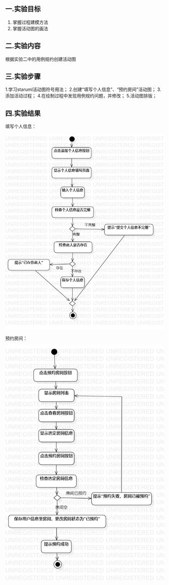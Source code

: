 ## 一.实验目标

1. 掌握过程建模方法
2. 掌握活动图的画法

## 二.实验内容

根据实验二中的用例规约创建活动图

## 三.实验步骤
1.学习staruml活动图符号用法；
2.创建“填写个人信息”、“预约房间”活动图；
3.添加活动过程；
4.在绘制过程中发现用例规约问题，并修改；
5.活动图排版；

## 四.实验结果

填写个人信息：

![lab3-userInformation](./lab3-userInformation.jpg)

预约房间：

![lab3-roomAppointment](./lab3-roomAppointment.jpg)
